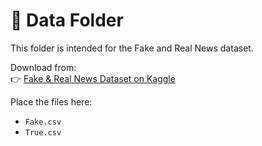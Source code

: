 # 📁 Data Folder

This folder is intended for the Fake and Real News dataset.

Download from:  
👉 [Fake & Real News Dataset on Kaggle](https://www.kaggle.com/clmentbisaillon/fake-and-real-news-dataset)

Place the files here:
- `Fake.csv`
- `True.csv`
